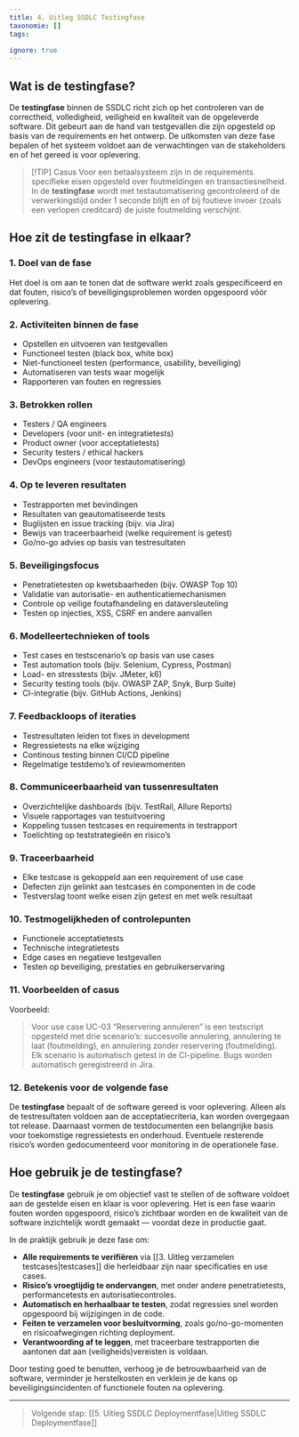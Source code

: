 ```yaml
---
title: 4. Uitleg SSDLC Testingfase
taxonomie: []
tags:

ignore: true 
---
```


## Wat is de testingfase?
De **testingfase** binnen de SSDLC richt zich op het controleren van de correctheid, volledigheid, veiligheid en kwaliteit van de opgeleverde software. Dit gebeurt aan de hand van testgevallen die zijn opgesteld op basis van de requirements en het ontwerp. De uitkomsten van deze fase bepalen of het systeem voldoet aan de verwachtingen van de stakeholders en of het gereed is voor oplevering.

> [!TIP] Casus
> Voor een betaalsysteem zijn in de requirements specifieke eisen opgesteld over foutmeldingen en transactiesnelheid. In de **testingfase** wordt met testautomatisering gecontroleerd of de verwerkingstijd onder 1 seconde blijft en of bij foutieve invoer (zoals een verlopen creditcard) de juiste foutmelding verschijnt.

## Hoe zit de testingfase in elkaar?
### 1. Doel van de fase
Het doel is om aan te tonen dat de software werkt zoals gespecificeerd en dat fouten, risico’s of beveiligingsproblemen worden opgespoord vóór oplevering.

### 2. Activiteiten binnen de fase
- Opstellen en uitvoeren van testgevallen
- Functioneel testen (black box, white box)
- Niet-functioneel testen (performance, usability, beveiliging)
- Automatiseren van tests waar mogelijk
- Rapporteren van fouten en regressies

### 3. Betrokken rollen
- Testers / QA engineers
- Developers (voor unit- en integratietests)
- Product owner (voor acceptatietests)
- Security testers / ethical hackers
- DevOps engineers (voor testautomatisering)

### 4. Op te leveren resultaten
- Testrapporten met bevindingen
- Resultaten van geautomatiseerde tests
- Buglijsten en issue tracking (bijv. via Jira)
- Bewijs van traceerbaarheid (welke requirement is getest)
- Go/no-go advies op basis van testresultaten

### 5. Beveiligingsfocus
- Penetratietesten op kwetsbaarheden (bijv. OWASP Top 10)
- Validatie van autorisatie- en authenticatiemechanismen
- Controle op veilige foutafhandeling en dataversleuteling
- Testen op injecties, XSS, CSRF en andere aanvallen

### 6. Modelleertechnieken of tools
- Test cases en testscenario’s op basis van use cases
- Test automation tools (bijv. Selenium, Cypress, Postman)
- Load- en stresstests (bijv. JMeter, k6)
- Security testing tools (bijv. OWASP ZAP, Snyk, Burp Suite)
- CI-integratie (bijv. GitHub Actions, Jenkins)

### 7. Feedbackloops of iteraties
- Testresultaten leiden tot fixes in development
- Regressietests na elke wijziging
- Continous testing binnen CI/CD pipeline
- Regelmatige testdemo’s of reviewmomenten

### 8. Communiceerbaarheid van tussenresultaten
- Overzichtelijke dashboards (bijv. TestRail, Allure Reports)
- Visuele rapportages van testuitvoering
- Koppeling tussen testcases en requirements in testrapport
- Toelichting op teststrategieën en risico’s

### 9. Traceerbaarheid
- Elke testcase is gekoppeld aan een requirement of use case
- Defecten zijn gelinkt aan testcases én componenten in de code
- Testverslag toont welke eisen zijn getest en met welk resultaat

### 10. Testmogelijkheden of controlepunten
- Functionele acceptatietests
- Technische integratietests
- Edge cases en negatieve testgevallen
- Testen op beveiliging, prestaties en gebruikerservaring

### 11. Voorbeelden of casus
Voorbeeld:
> Voor use case UC-03 “Reservering annuleren” is een testscript opgesteld met drie scenario’s: succesvolle annulering, annulering te laat (foutmelding), en annulering zonder reservering (foutmelding). Elk scenario is automatisch getest in de CI-pipeline. Bugs worden automatisch geregistreerd in Jira.

### 12. Betekenis voor de volgende fase
De **testingfase** bepaalt of de software gereed is voor oplevering. Alleen als de testresultaten voldoen aan de acceptatiecriteria, kan worden overgegaan tot release. Daarnaast vormen de testdocumenten een belangrijke basis voor toekomstige regressietests en onderhoud. Eventuele resterende risico’s worden gedocumenteerd voor monitoring in de operationele fase.

## Hoe gebruik je de testingfase?
De **testingfase** gebruik je om objectief vast te stellen of de software voldoet aan de gestelde eisen en klaar is voor oplevering. Het is een fase waarin fouten worden opgespoord, risico’s zichtbaar worden en de kwaliteit van de software inzichtelijk wordt gemaakt — voordat deze in productie gaat.

In de praktijk gebruik je deze fase om:
- **Alle requirements te verifiëren** via [[3. Uitleg verzamelen testcases|testcases]] die herleidbaar zijn naar specificaties en use cases.
- **Risico’s vroegtijdig te ondervangen**, met onder andere penetratietests, performancetests en autorisatiecontroles.
- **Automatisch en herhaalbaar te testen**, zodat regressies snel worden opgespoord bij wijzigingen in de code.
- **Feiten te verzamelen voor besluitvorming**, zoals go/no-go-momenten en risicoafwegingen richting deployment.
- **Verantwoording af te leggen**, met traceerbare testrapporten die aantonen dat aan (veiligheids)vereisten is voldaan.

Door testing goed te benutten, verhoog je de betrouwbaarheid van de software, verminder je herstelkosten en verklein je de kans op beveiligingsincidenten of functionele fouten na oplevering.

---

> Volgende stap: [[5. Uitleg SSDLC Deploymentfase|Uitleg SSDLC Deploymentfase]]
